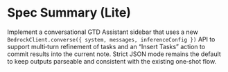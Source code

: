 # Spec Summary (Lite)

Implement a conversational GTD Assistant sidebar that uses a new `BedrockClient.converse({ system, messages, inferenceConfig })` API to support multi‑turn refinement of tasks and an “Insert Tasks” action to commit results into the current note. Strict JSON mode remains the default to keep outputs parseable and consistent with the existing one‑shot flow.
